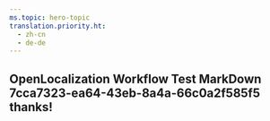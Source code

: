 ```yaml
---
ms.topic: hero-topic
translation.priority.ht: 
  - zh-cn
  - de-de
---
```

## OpenLocalization Workflow Test MarkDown 7cca7323-ea64-43eb-8a4a-66c0a2f585f5 thanks!
